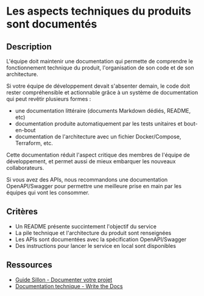 # Les aspects techniques du produits sont documentés

## Description

L'équipe doit maintenir une documentation qui permette de comprendre
le fonctionnement technique du produit, l'organisation de son code et
de son architecture.

Si votre équipe de développement devait s'absenter demain, le code
doit rester compréhensible et actionnable grâce à un système de
documentation qui peut revêtir plusieurs formes :

- une documentation littéraire (documents Markdown dédiés, README,
  etc)
- documentation produite automatiquement par les tests unitaires et
  bout-en-bout
- documentation de l'architecture avec un fichier Docker/Compose,
  Terraform, etc.

Cette documentation réduit l'aspect critique des membres de l'équipe
de développement, et permet aussi de mieux embarquer les nouveaux
collaborateurs.

Si vous avez des APIs, nous recommandons une documentation
OpenAPI/Swagger pour permettre une meilleure prise en main par les
équipes qui vont les consommer.

## Critères

- Un README présente succintement l'objectif du service
- La pile technique et l'architecture du produit sont renseignées
- Les APIs sont documentées avec la spécification OpenAPI/Swagger
- Des instructions pour lancer le service en local sont disponibles

## Ressources

- [Guide Sillon - Documenter votre projet](https://sillon.incubateur.net/docs/document/)
- [Documentation technique - Write the Docs](https://www.writethedocs.org/)
